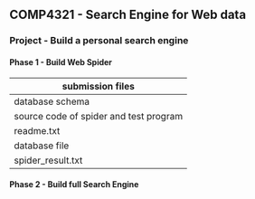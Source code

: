 ## COMP4321 - Search Engine for Web data
### Project - Build a personal search engine
#### Phase 1 - Build Web Spider
| submission files                      |
|---------------------------------------| 
| database schema                       |
| source code of spider and test program|
| readme.txt                            |
| database file                         |
| spider_result.txt                     |

#### Phase 2 - Build full Search Engine
